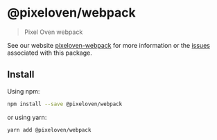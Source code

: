 # @pixeloven/webpack

> Pixel Oven webpack

See our website [pixeloven-webpack](https://github.com/pixeloven/pixeloven) for more information or the [issues](https://github.com/pixeloven/pixeloven) associated with this package.

## Install

Using npm:

```sh
npm install --save @pixeloven/webpack
```

or using yarn:

```sh
yarn add @pixeloven/webpack
```